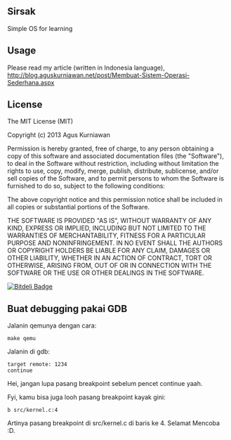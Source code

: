 ## Sirsak

Simple OS for learning

## Usage

Please read my article (written in Indonesia language), http://blog.aguskurniawan.net/post/Membuat-Sistem-Operasi-Sederhana.aspx

## License

The MIT License (MIT)

Copyright (c) 2013 Agus Kurniawan

Permission is hereby granted, free of charge, to any person obtaining a copy of
this software and associated documentation files (the "Software"), to deal in
the Software without restriction, including without limitation the rights to
use, copy, modify, merge, publish, distribute, sublicense, and/or sell copies of
the Software, and to permit persons to whom the Software is furnished to do so,
subject to the following conditions:

The above copyright notice and this permission notice shall be included in all
copies or substantial portions of the Software.

THE SOFTWARE IS PROVIDED "AS IS", WITHOUT WARRANTY OF ANY KIND, EXPRESS OR
IMPLIED, INCLUDING BUT NOT LIMITED TO THE WARRANTIES OF MERCHANTABILITY, FITNESS
FOR A PARTICULAR PURPOSE AND NONINFRINGEMENT. IN NO EVENT SHALL THE AUTHORS OR
COPYRIGHT HOLDERS BE LIABLE FOR ANY CLAIM, DAMAGES OR OTHER LIABILITY, WHETHER
IN AN ACTION OF CONTRACT, TORT OR OTHERWISE, ARISING FROM, OUT OF OR IN
CONNECTION WITH THE SOFTWARE OR THE USE OR OTHER DEALINGS IN THE SOFTWARE.

[![Bitdeli Badge](https://d2weczhvl823v0.cloudfront.net/agusk/sirsak/trend.png)](https://bitdeli.com/free "Bitdeli Badge")

## Buat debugging pakai GDB

Jalanin qemunya dengan cara:

```shell
make qemu
```

Jalanin di gdb:

```
target remote: 1234
continue
```

Hei, jangan lupa pasang breakpoint sebelum pencet continue yaah.

Fyi, kamu bisa juga looh pasang breakpoint kayak gini:

```
b src/kernel.c:4
```

Artinya pasang breakpoint di src/kernel.c di baris ke 4. Selamat Mencoba :D.

